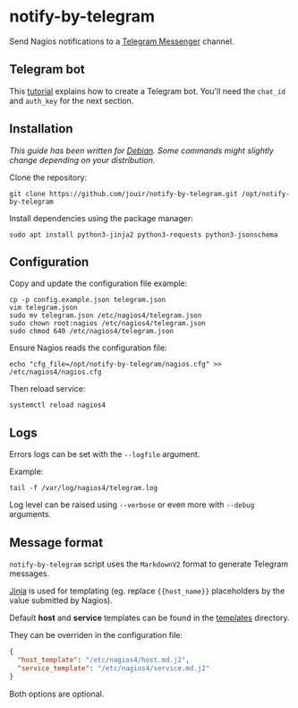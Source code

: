 # notify-by-telegram
Send Nagios notifications to a [Telegram Messenger](https://telegram.org/) channel.


## Telegram bot

This [tutorial](https://takersplace.de/2019/12/19/telegram-notifications-with-nagios/) explains how to create a Telegram bot. You'll need the `chat_id` and `auth_key` for the next section.

## Installation

_This guide has been written for [Debian](https://www.debian.org/). Some commands might slightly change depending on your distribution._

Clone the repository:
```
git clone https://github.com/jouir/notify-by-telegram.git /opt/notify-by-telegram
```

Install dependencies using the package manager:
```
sudo apt install python3-jinja2 python3-requests python3-jsonschema
```

## Configuration

Copy and update the configuration file example:
```
cp -p config.example.json telegram.json
vim telegram.json
sudo mv telegram.json /etc/nagios4/telegram.json
sudo chown root:nagios /etc/nagios4/telegram.json
sudo chmod 640 /etc/nagios4/telegram.json
```

Ensure Nagios reads the configuration file:
```
echo "cfg_file=/opt/notify-by-telegram/nagios.cfg" >> /etc/nagios4/nagios.cfg
```

Then reload service:
```
systemctl reload nagios4
```

## Logs

Errors logs can be set with the `--logfile` argument.

Example:
```
tail -f /var/log/nagios4/telegram.log
```

Log level can be raised using `--verbose` or even more with `--debug` arguments.


## Message format

`notify-by-telegram` script uses the `MarkdownV2` format to generate Telegram messages.

[Jinja](https://jinja.palletsprojects.com) is used for templating (eg. replace `{{host_name}}` placeholders by the value submitted by Nagios).

Default **host** and **service** templates can be found in the [templates](templates) directory.

They can be overriden in the configuration file:

```json
{
  "host_template": "/etc/nagios4/host.md.j2",
  "service_template": "/etc/nagios4/service.md.j2"
}
```

Both options are optional.
